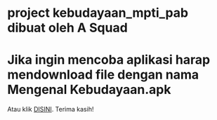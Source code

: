 # project kebudayaan_mpti_pab dibuat oleh A Squad
#
# Jika ingin mencoba aplikasi harap mendownload file dengan nama Mengenal Kebudayaan.apk

<p>Atau klik <a href="https://github.com/SallMarta/kebudayaan_mpti_pab/blob/master/Mengenal%20Kebudayaan.apk">DISINI</a>. Terima kasih!</P>
